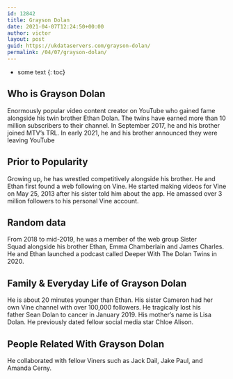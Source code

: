 ```yaml
---
id: 12842
title: Grayson Dolan
date: 2021-04-07T12:24:50+00:00
author: victor
layout: post
guid: https://ukdataservers.com/grayson-dolan/
permalink: /04/07/grayson-dolan/
---
```


* some text
{: toc}


## Who is Grayson Dolan



Enormously popular video content creator on YouTube who gained fame alongside his twin brother Ethan Dolan. The twins have earned more than 10 million subscribers to their channel. In September 2017, he and his brother joined MTV&#8217;s TRL. In early 2021, he and his brother announced they were leaving YouTube

                
                
                
## Prior to Popularity



Growing up, he has wrestled competitively alongside his brother. He and Ethan first found a web following on Vine. He started making videos for Vine on May 25, 2013 after his sister told him about the app. He amassed over 3 million followers to his personal Vine account. 

                
                
                
## Random data



From 2018 to mid-2019, he was a member of the web group Sister Squad alongside his brother Ethan, Emma Chamberlain and James Charles. He and Ethan launched a podcast called Deeper With The Dolan Twins in 2020. 

                
                
                
## Family & Everyday Life of Grayson Dolan



He is about 20 minutes younger than Ethan. His sister Cameron had her own Vine channel with over 100,000 followers. He tragically lost his father Sean Dolan to cancer in January 2019. His mother&#8217;s name is Lisa Dolan. He previously dated fellow social media star Chloe Alison. 

                
                
                
## People Related With Grayson Dolan



He collaborated with fellow Viners such as Jack Dail, Jake Paul, and Amanda Cerny.

                
              
            
          
          
          